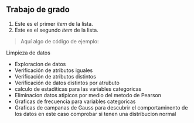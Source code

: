  ## Trabajo de grado
1.    Este es el primer _item_ de la lista.
2.    Este es el segundo _item_ de la lista.

> Aquí algo de código de ejemplo:
    

  Limpieza de datos 
    <ul>
      <li>Exploracion de datos</li>
      <li>Verificación de atributos iguales</li>
      <li>Verificación de atributos distintos</li>
      <li>Verificación de datos distintos por atrubuto</li>
      <li>calculo de estaditicas para las variables categoricas</li>
      <li>Eliminacion datos atipicos por medio del metodo de Pearson</li>
      <li>Graficas de frecuencia para variables categoricas </li>
      <li>Graficas de campanas de Gauss para descubrir el comportaminento de los datos en este caso comprobar si tenen una distribucion normal </li>
    </ul>
 



